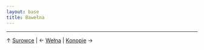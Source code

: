 ```yaml
---
layout: base
title: Bawełna
---
```




---

↑ [Surowce](/surowce/#main) | ← [Wełna](/surowce/welna/#main) | [Konopie](/surowce/konopie/#main) →

[bibliografia]: /slowniczek-i-bibliografia/#bibliografia